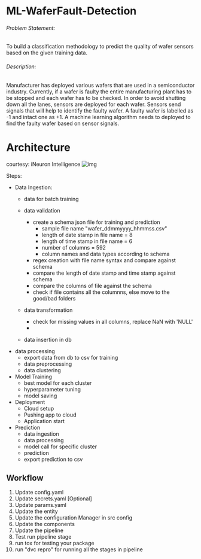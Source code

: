 # ML-WaferFault-Detection
###### Problem Statement: 
To build a classification methodology to predict the quality of wafer sensors based on the given training data. 

###### Description:
Manufacturer has deployed various wafers that are used in a semiconductor industry. Currently, if a wafer is faulty the entire manufacturing plant has to be stopped and each wafer has to be checked. In order to avoid shutting down all the lanes, sensors are deployed for each wafer. Sensors send signals that will help to identify the faulty wafer. A faulty wafer is labelled as -1 and intact one as +1. A machine learning algorithm needs to deployed to find the faulty wafer based on sensor signals.


# Architecture
courtesy: iNeuron Intelligence
![img](https://github.com/nds-najam/ML-WaferFault-Detection/blob/main/architecture.png)

Steps:
- Data Ingestion:
    - data for batch training
    - data validation
        - create a schema json file for training and prediction
            - sample file name "wafer_ddmmyyyy_hhmmss.csv"
            - length of date stamp in file name = 8
            - length of time stamp in file name = 6
            - number of columns = 592
            - column names and data types according to schema
        - regex creation with file name syntax and compare against schema
        - compare the length of date stamp and time stamp against schema
        - compare the columns of file against the schema
        - check if file contains all the columnns, else move to the good/bad folders
        
    - data transformation
        - check for missing values in all columns, replace NaN with 'NULL' 
        - 
    - data insertion in db
- data processing
    - export data from db to csv for training
    - data preprocessing
    - data clustering
- Model Training
    - best model for each cluster
    - hyperparameter tuning
    - model saving
- Deployment
    - Cloud setup
    - Pushing app to cloud
    - Application start
- Prediction
    - data ingestion
    - data processing
    - model call for specific cluster
    - prediction
    - export prediction to csv

## Workflow
1. Update config.yaml
2. Update secrets.yaml [Optional]
3. Update params.yaml
4. Update the entity
5. Update the configuration Manager in src config
6. Update the components
7. Update the pipeline
8. Test run pipeline stage
9. run tox for testing your package
10. run "dvc repro" for running all the stages in pipeline